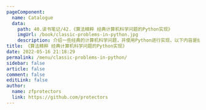 ```yaml
---
pageComponent: 
  name: Catalogue
  data: 
    path: 40.读书笔记/42.《算法精粹 经典计算机科学问题的Python实现》
    imgUrl: /book/classic-problems-in-python.jpg
    description: 介绍一些经典的计算机科学问题，并使用Python进行实现，以下内容是结合该书做的读书笔记
title: 《算法精粹 经典计算机科学问题的Python实现》
date: 2022-05-16 21:18:29
permalink: /menu/classic-problems-in-python/
sidebar: false
article: false
comment: false
editLink: false
author: 
  name: zfprotectors
  link: https://github.com/protectors
---
```

